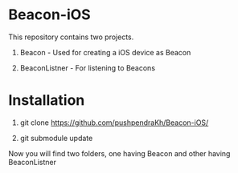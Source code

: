 # Beacon-iOS
This repository contains two projects.

1. Beacon - Used for creating a iOS device as Beacon

2. BeaconListner - For listening to Beacons

# Installation 

1. git clone https://github.com/pushpendraKh/Beacon-iOS/

2. git submodule update

Now you will find two folders, one having Beacon and other having BeaconListner
